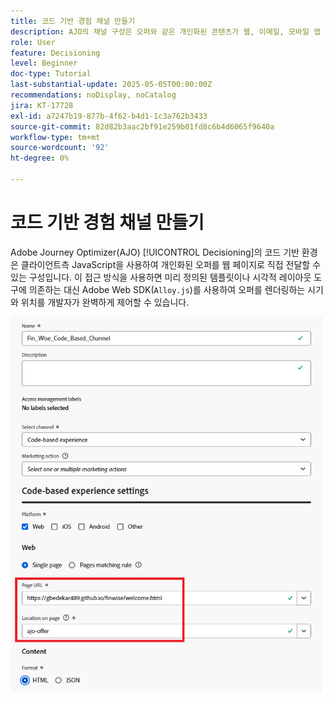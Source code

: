 ```yaml
---
title: 코드 기반 경험 채널 만들기
description: AJO의 채널 구성은 오퍼와 같은 개인화된 콘텐츠가 웹, 이메일, 모바일 앱 또는 기타 디지털 터치포인트와 같은 특정 채널을 통해 제공되는 방식을 정의합니다.
role: User
feature: Decisioning
level: Beginner
doc-type: Tutorial
last-substantial-update: 2025-05-05T00:00:00Z
recommendations: noDisplay, noCatalog
jira: KT-17728
exl-id: a7247b19-877b-4f62-b4d1-1c3a762b3433
source-git-commit: 82d82b3aac2bf91e259b01fd8c6b4d6065f9640a
workflow-type: tm+mt
source-wordcount: '92'
ht-degree: 0%

---
```


# 코드 기반 경험 채널 만들기

Adobe Journey Optimizer(AJO) [!UICONTROL Decisioning]의 코드 기반 환경은 클라이언트측 JavaScript을 사용하여 개인화된 오퍼를 웹 페이지로 직접 전달할 수 있는 구성입니다. 이 접근 방식을 사용하면 미리 정의된 템플릿이나 시각적 레이아웃 도구에 의존하는 대신 Adobe Web SDK(`Alloy.js`)를 사용하여 오퍼를 렌더링하는 시기와 위치를 개발자가 완벽하게 제어할 수 있습니다.

![채널 만들기](assets/cbe-channel.png)
